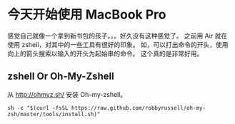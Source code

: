 # 今天开始使用 MacBook Pro
感觉自己就像一个拿到新书包的孩子。。。好久没有这种感觉了。
之前用 Air 就在使用 zshell，对其中的一些工具有很好的印象。
如，可以打出命令的开头，使用向上的箭头搜索以输入的开头为起始串的命令。
这个真的是非常好用。

## zshell Or Oh-My-Zshell

从 http://ohmyz.sh/ 安装 Oh-my-zshell。
```
sh -c "$(curl -fsSL https://raw.github.com/robbyrussell/oh-my-zsh/master/tools/install.sh)"
```
